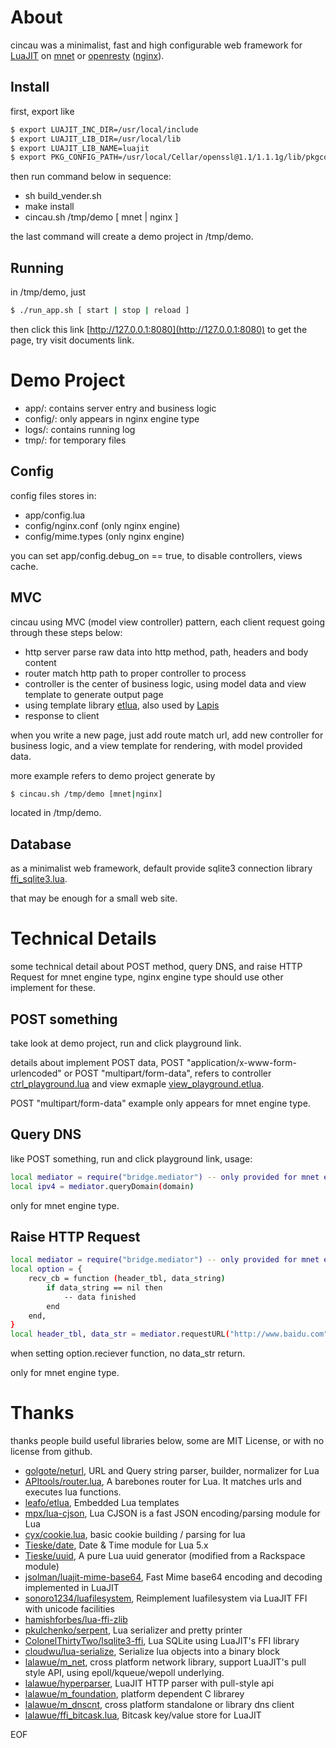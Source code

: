 
# About

cincau was a minimalist, fast and high configurable web framework for [LuaJIT](http://luajit.org) on [mnet](https://github.com/lalawue/m_net) or [openresty](http://openresty.org/cn/) ([nginx](https://www.nginx.com)).

## Install

first, export like

```sh
$ export LUAJIT_INC_DIR=/usr/local/include
$ export LUAJIT_LIB_DIR=/usr/local/lib
$ export LUAJIT_LIB_NAME=luajit
$ export PKG_CONFIG_PATH=/usr/local/Cellar/openssl@1.1/1.1.1g/lib/pkgconfig
```

then run command below in sequence:

- sh build_vender.sh
- make install
- cincau.sh /tmp/demo [ mnet | nginx ]

the last command will create a demo project in /tmp/demo.

## Running

in /tmp/demo, just 

```sh
$ ./run_app.sh [ start | stop | reload ]
```

then click this link [http://127.0.0.1:8080](http://127.0.0.1:8080) to get the page, try visit documents link.

# Demo Project

- app/: contains server entry and business logic
- config/: only appears in nginx engine type
- logs/: contains running log
- tmp/: for temporary files

## Config

config files stores in:

- app/config.lua
- config/nginx.conf (only nginx engine)
- config/mime.types (only nginx engine)

you can set app/config.debug_on == true, to disable controllers, views cache.

## MVC

cincau using MVC (model view controller) pattern, each client request going through these steps below:

- http server parse raw data into http method, path, headers and body content
- router match http path to proper controller to process
- controller is the center of business logic, using model data and view template to generate output page
- using template library [etlua](https://github.com/leafo/etlua), also used by [Lapis](https://github.com/leafo/lapis)
- response to client

when you write a new page, just add route match url, add new controller for business logic, and a view template for rendering, with model provided data.

more example refers to demo project generate by 

```sh
$ cincau.sh /tmp/demo [mnet|nginx]
```

located in /tmp/demo.

## Database

as a minimalist web framework, default provide sqlite3 connection library [ffi_sqlite3.lua](https://github.com/lalawue/cincau/blob/master/cincau/db/ffi_lsqlite3.lua).

that may be enough for a small web site.

# Technical Details

some technical detail about POST method, query DNS, and raise HTTP Request for mnet engine type, nginx engine type should use other implement for these.

## POST something

take look at demo project, run and click playground link.

details about implement POST data, POST "application/x-www-form-urlencoded" or POST "multipart/form-data", refers to controller [ctrl_playground.lua](https://github.com/lalawue/cincau/blob/master/cincau/scaffold/demo/controllers/ctrl_playground.lua) and view exmaple [view_playground.etlua](https://github.com/lalawue/cincau/blob/master/cincau/scaffold/demo/views/view_playground.etlua).

POST "multipart/form-data" example only appears for mnet engine type.

## Query DNS

like POST something, run and click playground link, usage:

```sh
local mediator = require("bridge.mediator") -- only provided for mnet engine_type
local ipv4 = mediator.queryDomain(domain)
```

only for mnet engine type.

## Raise HTTP Request

```sh
local mediator = require("bridge.mediator") -- only provided for mnet engine_type
local option = {
    recv_cb = function (header_tbl, data_string)
        if data_string == nil then
            -- data finished
        end
    end,
}
local header_tbl, data_str = mediator.requestURL("http://www.baidu.com", option)
```

when setting option.reciever function, no data_str return.

only for mnet engine type.

# Thanks

thanks people build useful libraries below, some are MIT License, or with no license from github.

- [golgote/neturl](https://github.com/golgote/neturl), URL and Query string parser, builder, normalizer for Lua
- [APItools/router.lua](https://github.com/APItools/router.lua), A barebones router for Lua. It matches urls and executes lua functions.
- [leafo/etlua](https://github.com/leafo/etlua), Embedded Lua templates
- [mpx/lua-cjson](https://github.com/mpx/lua-cjson), Lua CJSON is a fast JSON encoding/parsing module for Lua
- [cyx/cookie.lua](https://github.com/cyx/cookie.lua), basic cookie building / parsing for lua
- [Tieske/date](https://github.com/Tieske/date), Date & Time module for Lua 5.x
- [Tieske/uuid](https://github.com/Tieske/uuid/), A pure Lua uuid generator (modified from a Rackspace module)
- [jsolman/luajit-mime-base64](https://github.com/jsolman/luajit-mime-base64), Fast Mime base64 encoding and decoding implemented in LuaJIT
- [sonoro1234/luafilesystem](https://github.com/sonoro1234/luafilesystem), Reimplement luafilesystem via LuaJIT FFI with unicode facilities
- [hamishforbes/lua-ffi-zlib](https://github.com/hamishforbes/lua-ffi-zlib)
- [pkulchenko/serpent](https://github.com/pkulchenko/serpent), Lua serializer and pretty printer
- [ColonelThirtyTwo/lsqlite3-ffi](https://github.com/ColonelThirtyTwo/lsqlite3-ffi), Lua SQLite using LuaJIT's FFI library
- [cloudwu/lua-serialize](https://github.com/cloudwu/lua-serialize), Serialize lua objects into a binary block
- [lalawue/m_net](https://github.com/lalawue/m_net/), cross platform network library, support LuaJIT's pull style API, using epoll/kqueue/wepoll underlying.
- [lalawue/hyperparser](https://github.com/lalawue/hyperparser), LuaJIT HTTP parser with pull-style api
- [lalawue/m_foundation](https://github.com/lalawue/m_foundation), platform dependent C librarey
- [lalawue/m_dnscnt](https://github.com/lalawue/m_dnscnt), cross platform standalone or library dns client
- [lalawue/ffi_bitcask.lua](https://github.com/lalawue/ffi_bitcask.lua), Bitcask key/value store for LuaJIT

EOF
